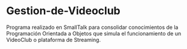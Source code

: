 # Gestion-de-Videoclub
Programa realizado en SmallTalk para consolidar conocimientos de la Programación Orientada a Objetos que simula el funcionamiento de un VideoClub o plataforma de Streaming.
